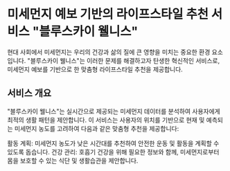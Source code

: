 # 미세먼지 예보 기반의 라이프스타일 추천 서비스 "블루스카이 웰니스"
현대 사회에서 미세먼지는 우리의 건강과 삶의 질에 큰 영향을 미치는 중요한 환경 요소입니다. "블루스카이 웰니스"는 이러한 문제를 해결하고자 탄생한 혁신적인 서비스로, 미세먼지 예보를 기반으로 한 맞춤형 라이프스타일 추천을 제공합니다.


## 서비스 개요
"블루스카이 웰니스"는 실시간으로 제공되는 미세먼지 데이터를 분석하여 사용자에게 최적의 생활 패턴을 제안합니다. 이 서비스는 사용자의 위치를 기반으로 현재 및 예측되는 미세먼지 농도를 고려하여 다음과 같은 맞춤형 추천을 제공합니다:

활동 계획: 미세먼지 농도가 낮은 시간대를 추천하여 안전한 운동 및 활동을 계획할 수 있도록 돕습니다.
건강 관리: 호흡기 건강을 위해 필요한 정보와 함께, 미세먼지로부터 몸을 보호할 수 있는 식단 및 생활습관을 제안합니다.
